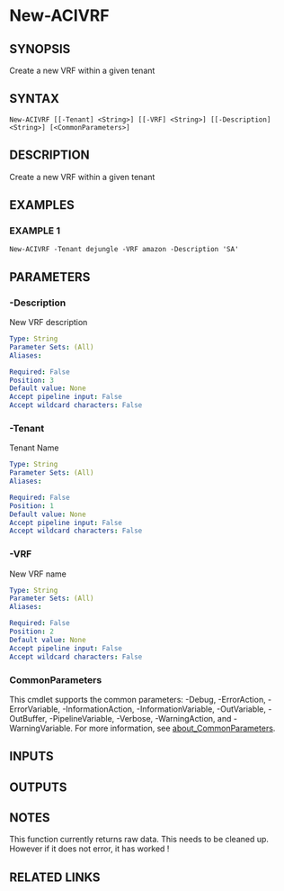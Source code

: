 ﻿---
external help file: ACI-PoSH-help.xml
Module Name: ACI-PoSH
online version:
schema: 2.0.0
---

# New-ACIVRF

## SYNOPSIS
Create a new VRF within a given tenant

## SYNTAX

```
New-ACIVRF [[-Tenant] <String>] [[-VRF] <String>] [[-Description] <String>] [<CommonParameters>]
```

## DESCRIPTION
Create a new VRF within a given tenant

## EXAMPLES

### EXAMPLE 1
```
New-ACIVRF -Tenant dejungle -VRF amazon -Description 'SA'
```

## PARAMETERS

### -Description
New VRF description

```yaml
Type: String
Parameter Sets: (All)
Aliases:

Required: False
Position: 3
Default value: None
Accept pipeline input: False
Accept wildcard characters: False
```

### -Tenant
Tenant Name

```yaml
Type: String
Parameter Sets: (All)
Aliases:

Required: False
Position: 1
Default value: None
Accept pipeline input: False
Accept wildcard characters: False
```

### -VRF
New VRF name

```yaml
Type: String
Parameter Sets: (All)
Aliases:

Required: False
Position: 2
Default value: None
Accept pipeline input: False
Accept wildcard characters: False
```

### CommonParameters
This cmdlet supports the common parameters: -Debug, -ErrorAction, -ErrorVariable, -InformationAction, -InformationVariable, -OutVariable, -OutBuffer, -PipelineVariable, -Verbose, -WarningAction, and -WarningVariable. For more information, see [about_CommonParameters](http://go.microsoft.com/fwlink/?LinkID=113216).

## INPUTS

## OUTPUTS

## NOTES
This function currently returns raw data. 
This needs to be cleaned up. 
However if it does not error, it has worked !

## RELATED LINKS
